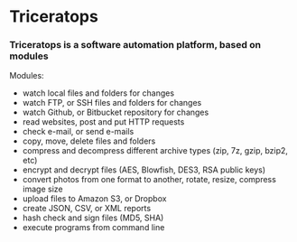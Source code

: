 
# Triceratops

### Triceratops is a software automation platform, based on modules

Modules:

- watch local files and folders for changes
- watch FTP, or SSH files and folders for changes
- watch Github, or Bitbucket repository for changes
- read websites, post and put HTTP requests
- check e-mail, or send e-mails
- copy, move, delete files and folders
- compress and decompress different archive types (zip, 7z, gzip, bzip2, etc)
- encrypt and decrypt files (AES, Blowfish, DES3, RSA public keys)
- convert photos from one format to another, rotate, resize, compress image size
- upload files to Amazon S3, or Dropbox
- create JSON, CSV, or XML reports
- hash check and sign files (MD5, SHA)
- execute programs from command line
